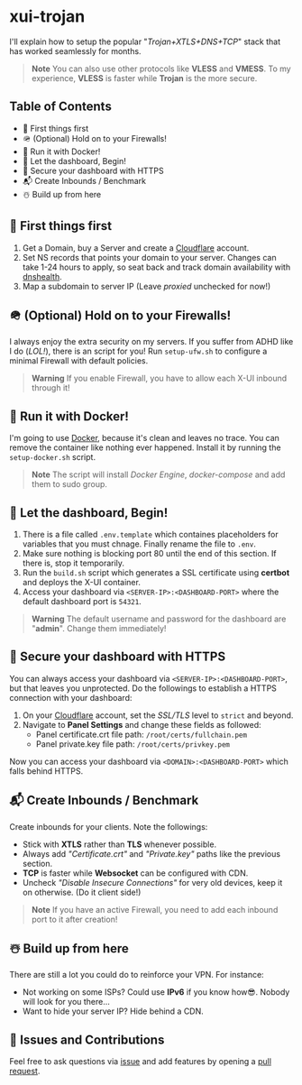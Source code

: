 # xui-trojan
I'll explain how to setup the popular "*Trojan+XTLS+DNS+TCP*" stack that has worked seamlessly for months.
> **Note**
> You can also use other protocols like **VLESS** and **VMESS**. To my experience, **VLESS** is faster while **Trojan** is the more secure.

## Table of Contents
- 💫 First things first
- 🪖 (Optional) Hold on to your Firewalls!
- 🐳 Run it with Docker!
- 🚀 Let the dashboard, Begin!
- 🔐 Secure your dashboard with HTTPS
- 📬 Create Inbounds / Benchmark
- ☃️ Build up from here


## 💫 First things first
1. Get a Domain, buy a Server and create a [Cloudflare](https://cloudflare.com/) account.
2. Set NS records that points your domain to your server. Changes can take 1-24 hours to apply, so seat back and track domain availability with [dnshealth](https://dnschecker.org/).
3. Map a subdomain to server IP (Leave *proxied* unchecked for now!)

## 🪖 (Optional) Hold on to your Firewalls!
I always enjoy the extra security on my servers. If you suffer from ADHD like I do (*LOL!*), there is an script for you! Run `setup-ufw.sh` to configure a minimal Firewall with default policies.

> **Warning**
> If you enable Firewall, you have to allow each X-UI inbound through it!

## 🐳 Run it with Docker! 
I'm going to use [Docker](https://www.docker.com/), because it's clean and leaves no trace. You can remove the container like nothing ever happened. Install it by running the `setup-docker.sh` script.

> **Note**
> The script will install *Docker Engine*, *docker-compose* and add them to sudo group.

## 🚀 Let the dashboard, Begin!
1. There is a file called `.env.template` which containes placeholders for variables that you must chnage. Finally rename the file to `.env`.
2. Make sure nothing is blocking port 80 until the end of this section. If there is, stop it temporarily.
3. Run the `build.sh` script which generates a SSL certificate using **certbot** and deploys the X-UI container.
4. Access your dashboard via `<SERVER-IP>:<DASHBOARD-PORT>` where the default dashboard port is `54321`.

> **Warning**
> The default username and password for the dashboard are "**admin**". Change them immediately!

## 🔐 Secure your dashboard with HTTPS
You can always access your dashboard via `<SERVER-IP>:<DASHBOARD-PORT>`, but that leaves you unprotected. Do the followings to establish a HTTPS connection with your dashboard:
1. On your [Cloudflare](https://cloudflare.com/) account, set the *SSL/TLS* level to `strict` and beyond.
2. Navigate to **Panel Settings** and change these fields as followed:
    - Panel certificate.crt file path: `/root/certs/fullchain.pem`
    - Panel private.key file path: `/root/certs/privkey.pem`

Now you can access your dashboard via `<DOMAIN>:<DASHBOARD-PORT>` which falls behind HTTPS.

## 📬 Create Inbounds / Benchmark
Create inbounds for your clients. Note the followings:
- Stick with **XTLS** rather than **TLS** whenever possible.
- Always add *"Certificate.crt"* and *"Private.key"* paths like the previous section.
- **TCP** is faster while **Websocket** can be configured with CDN.
- Uncheck *"Disable Insecure Connections"* for very old devices, keep it on otherwise. (Do it client side!)

> **Note**
> If you have an active Firewall, you need to add each inbound port to it after creation!

## ☃️ Build up from here
There are still a lot you could do to reinforce your VPN. For instance:
- Not working on some ISPs? Could use **IPv6** if you know how😎. Nobody will look for you there...
- Want to hide your server IP? Hide behind a CDN.

## 🤝 Issues and Contributions
Feel free to ask questions via [issue](https://github.com/keivanipchihagh/xui-trojan/issues/new) and add features by opening a [pull request](https://github.com/keivanipchihagh/xui-trojan/pulls).
